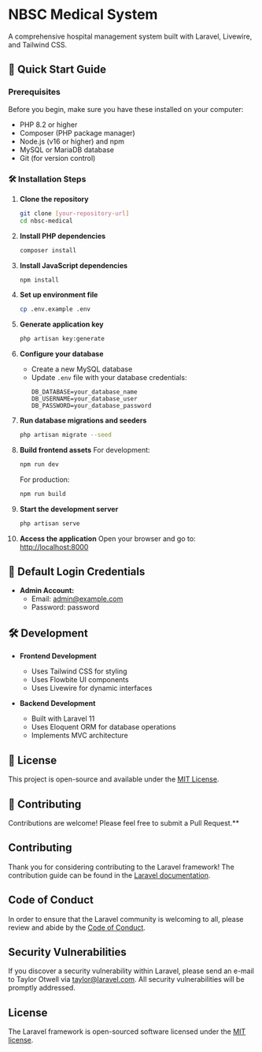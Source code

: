 # NBSC Medical System

A comprehensive hospital management system built with Laravel, Livewire, and Tailwind CSS.

## 🚀 Quick Start Guide

### Prerequisites

Before you begin, make sure you have these installed on your computer:

- PHP 8.2 or higher
- Composer (PHP package manager)
- Node.js (v16 or higher) and npm
- MySQL or MariaDB database
- Git (for version control)

### 🛠 Installation Steps

1. **Clone the repository**
   ```bash
   git clone [your-repository-url]
   cd nbsc-medical
   ```

2. **Install PHP dependencies**
   ```bash
   composer install
   ```

3. **Install JavaScript dependencies**
   ```bash
   npm install
   ```

4. **Set up environment file**
   ```bash
   cp .env.example .env
   ```

5. **Generate application key**
   ```bash
   php artisan key:generate
   ```

6. **Configure your database**
   - Create a new MySQL database
   - Update `.env` file with your database credentials:
     ```
     DB_DATABASE=your_database_name
     DB_USERNAME=your_database_user
     DB_PASSWORD=your_database_password
     ```

7. **Run database migrations and seeders**
   ```bash
   php artisan migrate --seed
   ```

8. **Build frontend assets**
   For development:
   ```bash
   npm run dev
   ```
   
   For production:
   ```bash
   npm run build
   ```

9. **Start the development server**
   ```bash
   php artisan serve
   ```

10. **Access the application**
    Open your browser and go to: [http://localhost:8000](http://localhost:8000)

## 🔐 Default Login Credentials

- **Admin Account:**
  - Email: admin@example.com
  - Password: password

## 🛠 Development

- **Frontend Development**
  - Uses Tailwind CSS for styling
  - Uses Flowbite UI components
  - Uses Livewire for dynamic interfaces

- **Backend Development**
  - Built with Laravel 11
  - Uses Eloquent ORM for database operations
  - Implements MVC architecture

## 📝 License

This project is open-source and available under the [MIT License](LICENSE).

## 🤝 Contributing

Contributions are welcome! Please feel free to submit a Pull Request.**

## Contributing

Thank you for considering contributing to the Laravel framework! The contribution guide can be found in the [Laravel documentation](https://laravel.com/docs/contributions).

## Code of Conduct

In order to ensure that the Laravel community is welcoming to all, please review and abide by the [Code of Conduct](https://laravel.com/docs/contributions#code-of-conduct).

## Security Vulnerabilities

If you discover a security vulnerability within Laravel, please send an e-mail to Taylor Otwell via [taylor@laravel.com](mailto:taylor@laravel.com). All security vulnerabilities will be promptly addressed.

## License

The Laravel framework is open-sourced software licensed under the [MIT license](https://opensource.org/licenses/MIT).

